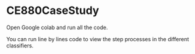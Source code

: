 # CE880CaseStudy

Open Google colab and run all the code. 

You can run line by lines code to view the step processes in the different classifiers.
